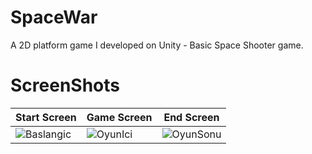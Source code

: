 # SpaceWar
A 2D platform game I developed on Unity - Basic Space Shooter game.
# ScreenShots

| Start Screen           | Game Screen            | End Screen             |
| ---------------------- | ---------------------- | ---------------------- |
| ![Baslangic](https://github.com/ahmedgozcelik/SpaceWar/assets/104251360/a7999a03-7dea-442c-b0de-c13afd3a5ab8) | ![OyunIci](https://github.com/ahmedgozcelik/SpaceWar/assets/104251360/986576e1-9e96-4db8-9dfe-d2b8520f2bc3) | ![OyunSonu](https://github.com/ahmedgozcelik/SpaceWar/assets/104251360/b462bfe9-8fa1-4a48-9364-d038bd0dc4f0) |




